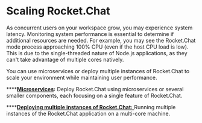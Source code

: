 # Scaling Rocket.Chat

As concurrent users on your workspace grow, you may experience system latency. Monitoring system performance is essential to determine if additional resources are needed. For example, you may see the Rocket.Chat mode process approaching 100% CPU (even if the host CPU load is low). This is due to the single-threaded nature of Node.js applications, as they can't take advantage of multiple cores natively.

You can use microservices or deploy multiple instances of Rocket.Chat to scale your environment while maintaining user performance.

\*\*\*\*[**Microservices**](microservices-setup.md)**:** Deploy Rocket.Chat using microservices or several smaller components, each focusing on a single feature of Rocket.Chat.

\*\*\*\*[**Deploying multiple instances of Rocket.Chat:** ](../../deploy-rocket.chat/scaling-rocket.chat/broken-reference/)Running multiple instances of the Rocket.Chat application on a multi-core machine.
